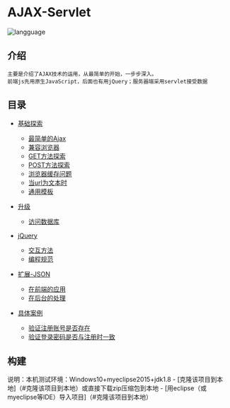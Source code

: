 
# AJAX-Servlet
![langguage](https://img.shields.io/badge/language-java-green.svg)
    
## 介绍
    主要是介绍了AJAX技术的运用，从最简单的开始，一步步深入。
    前端js先用原生JavaScript，后面也有用jQuery；服务器端采用servlet接受数据

## 目录

- [基础探索](#java)
    - [最简单的Ajax](#最简单的Ajax)
    - [兼容浏览器](#兼容浏览器)
    - [GET方法探索](#GET方法探索)
    - [POST方法探索](#POST方法探索)
    - [浏览器缓存问题](#浏览器缓存问题)
    - [当url为文本时](#当url为文本时)
    - [通用模板](#通用模板)

- [升级](#升级)
    - [访问数据库](#访问数据库)
 - [jQuery](#jQuery)
    - [交互方法](#交互方法)
    - [编程规范](#编程规范)
 - [扩展-JSON](#扩展-JSON)
    - [在前端的应用](#在前端的应用)
    - [在后台的处理](#在后台的处理)
- [具体案例](#具体案例)
    - [验证注册账号是否存在](#验证注册账号是否存在)
    - [验证登录密码是否与注册时一致](#验证登录密码是否与注册时一致)
   

## 构建
说明：本机测试环境：Windows10+myeclipse2015+jdk1.8
    - [克隆该项目到本地]（#克隆该项目到本地）或直接下载zip压缩包到本地
    - [用eclipse（或myeclipse等IDE）导入项目]（#克隆该项目到本地）
